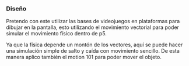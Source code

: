 ### Diseño
Pretendo con este utilizar las bases de videojuegos en plataformas para dibujar en la pantalla, esto utilizando el movimiento vectorial para poder simular el movimiento físico dentro de p5.

Ya que la física depende un montón de los vectores, aquí se puede hacer una simulación simple de salto y caída con movimiento sencillo. De esta manera aplico también el motion 101 para poder mover el objeto.
